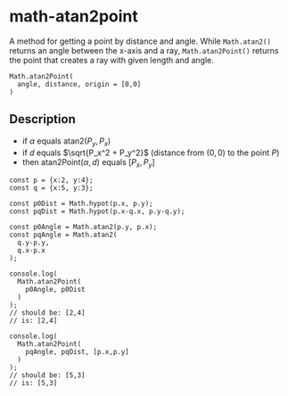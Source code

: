 # math-atan2point

A method for getting a point by distance and angle. While `Math.atan2()` returns an angle between the x-axis and a ray, `Math.atan2Point()` returns the point that creates a ray with given length and angle. 

```
Math.atan2Point(
  angle, distance, origin = [0,0]
)
``` 

## Description

- if $\alpha$ equals $\text{atan2}(P_y,P_x)$
- if $d$ equals $\sqrt{P_x^2 + P_y^2}$ (distance from $(0,0)$ to the point $P$)
- then $\text{atan2Point}(\alpha,d)$ equals $[P_x,P_y]$

```
const p = {x:2, y:4};
const q = {x:5, y:3};

const p0Dist = Math.hypot(p.x, p.y);
const pqDist = Math.hypot(p.x-q.x, p.y-q.y);

const p0Angle = Math.atan2(p.y, p.x);
const pqAngle = Math.atan2(
  q.y-p.y,
  q.x-p.x
);

console.log(
  Math.atan2Point(
    p0Angle, p0Dist
  )
);
// should be: [2,4]
// is: [2,4]

console.log(
  Math.atan2Point(
    pqAngle, pqDist, [p.x,p.y]
  )
);
// should be: [5,3]
// is: [5,3]
```
